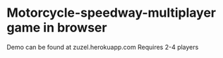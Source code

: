 # Motorcycle-speedway-multiplayer game in browser

Demo can be found at zuzel.herokuapp.com
Requires 2-4 players

